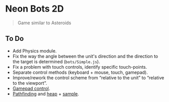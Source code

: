 # Neon Bots 2D
> Game similar to Asteroids

## To Do
- Add Physics module.
- Fix the way the angle between the unit's direction and the direction to the target is determined (`bots/Simple.js`).
- Fix a problem with touch controls, identify specific touch-points.
- Separate control methods (keyboard + mouse, touch, gamepad).
- Improve/rework the control scheme from “relative to the unit” to “relative to the viewport”.
- [Gamepad control](https://developer.mozilla.org/ru/docs/Web/API/Gamepad_API/Using_the_Gamepad_API).
- [Pathfinding](https://www.npmjs.com/package/pathfinding) and [heap](https://www.npmjs.com/package/heap) + [sample](http://qiao.github.io/PathFinding.js/visual/).
